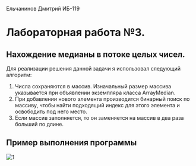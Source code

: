 Ельчанинов Дмитрий ИБ-119
# Лабораторная работа №3.
## Нахождение медианы в потоке целых чисел.

Для реализации решения данной задачи я использовал следующий алгоритм:
 1. Числа сохраняются в массив. Изначальный размер массива указывается при объявлении экземпляра класса ArrayMedian.
 2. При добавлении нового элемента производится бинарный поиск по массиву, чтобы найти подходящий индекс для этого элемента и освободить под него место.
 3. Если массив заполняется, то он заменяется на массив в два раза больший по длине.


## Пример выполнения программы

![1](/example.png)
